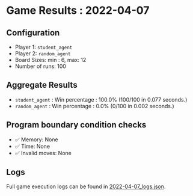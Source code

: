 
# Game Results : 2022-04-07


 ## Configuration 

 - Player 1: `student_agent`
 - Player 2: `random_agent`
 - Board Sizes: min : 6, max: 12
 - Number of runs: 100


 ## Aggregate Results 

 - `student_agent` : Win percentage : 100.0% (100/100 in 0.077 seconds.)
 - `random_agent` : Win percentage : 0.0% (0/100 in 0.002 seconds.)


 ## Program boundary condition checks 

 - :white_check_mark: Memory: None
 - :white_check_mark: Time: None
 - :white_check_mark: Invalid moves: None


 ## Logs 

 Full game execution logs can be found in [2022-04-07_logs.json](2022-04-07_logs.json).


